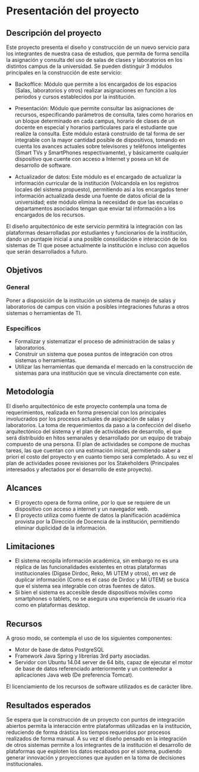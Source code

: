 # Presentación del proyecto

## Descripción del proyecto

Este proyecto presenta el diseño y construcción de un nuevo servicio para los integrantes de nuestra casa de estudios, que permita de forma sencilla la asignación y consulta del uso de salas de clases y  laboratorios en los distintos campus de la universidad.
Se pueden distinguir 3 módulos principales en la construcción de este servicio:

* Backoffice: Módulo que permite a los encargados de los espacios (Salas, laboratorios y otros) realizar asignaciones en función a los periodos y cursos establecidos por la institución.

* Presentación: Módulo que permite consultar las asignaciones de recursos, especificando parámetros de consulta, tales como horarios en un bloque determinado en cada campus, horario de clases de un docente en especial y horarios particulares para el estudiante que realize la consulta.
Este módulo estará construido de tal forma de ser integrable con la mayor cantidad posible de dispositivos, tomando en cuenta los avances actuales sobre televisores y teléfonos inteligentes (Smart TVs y SmartPhones respectivamente), y básicamente cualquier dispositivo que cuente con acceso a Internet y posea un kit de desarrollo de software.

* Actualizador de datos: Este módulo es el encargado de actualizar la información curricular de la institución (Volcandola en los registros locales del sistema propuesto), permitiendo así a los encargados tener información actualizada desde una fuente de datos oficial de la universidad;  este módulo elimina la necesidad de que las escuelas o departamentos asociados tengan que enviar tal información a los encargados de los recursos.

El diseño arquitectónico de este servicio permitirá la integración con las plataformas desarrolladas por estudiantes y funcionarios de la institución, dando un puntapie inicial a una posible consolidación e interacción de los sistemas de TI que posee actualmente la institución e incluso con aquellos que serán desarrollados a futuro.


## Objetivos

### General

Poner a disposición de la institución un sistema de manejo de salas y laboratorios de campus con visión a posibles integraciones futuras a otros sistemas o herramientas de TI.

### Específicos

* Formalizar y sistematizar el proceso de administración de salas y laboratorios.
* Construir un sistema que posea puntos de integración con otros sistemas o herramientas.
* Utilizar las herramientas que demanda el mercado en la construcción de sistemas para una institución que se vincula directamente con este.

## Metodología

El diseño arquitectónico de este proyecto contempla una toma de requerimientos, realizada en forma presencial con los principales involucrados por los procesos actuales de asignación de salas y laboratorios.
La toma de requerimientos da paso a la confección del diseño arquitectónico del sistema y el plan de actividades de desarrollo, el que será distribuido en hitos semanales y desarrollado por un equipo de trabajo compuesto de una persona.
El plan de actividades se compone de muchas tareas, las que cuentan con una estimación inicial, permitiendo saber a priori el costo del proyecto y en cuanto tiempo será completado. A su vez el plan de actividades posee revisiones por los Stakeholders (Principales interesados y afectados por el desarrollo de este proyecto).


## Alcances

* El proyecto opera de forma online, por lo que se requiere de un dispositivo con acceso a internet y un navegador web.
* El proyecto utiliza como fuente de datos la planificación académica provista por la Dirección de Docencia de la institución, permitiendo eliminar duplicidad de la información.


## Limitaciones

* El sistema recopila información académica, sin embargo no es una réplica de las funcionalidades existentes en otras plataformas institucionales (Dígase Dirdoc, Reko, Mi UTEM y otros), en vez de duplicar información (Como es el caso de Dirdoc y Mi UTEM) se busca que el sistema sea integrable con otras fuentes de datos.
* Si bien el sistema es accesible desde dispositivos móviles como smartphones o tablets, no se asegura una experiencia de usuario rica como en plataformas desktop.


## Recursos

A groso modo, se contempla el uso de los siguientes componentes:

* Motor de base de datos PostgreSQL
* Framework Java Spring y librerías 3rd party asociadas.
* Servidor con Ubuntu 14.04 server de 64 bits, capaz de ejecutar el motor de base de datos referenciado anteriormente y un contenedor a aplicaciones Java web (De preferencia Tomcat).

El licenciamiento de los recursos de software utilizados es de carácter libre.


## Resultados esperados

Se espera que la construcción de un proyecto con puntos de integración abiertos permita la interacción entre plataformas utilizadas en la institución, reduciendo de forma drástica los tiempos requeridos por procesos realizados de forma manual. A su vez el diseño pensado en la integración de otros sistemas permite a los integrantes de la institución el desarrollo de plataformas que exploten los datos recabados por el sistema, pudiendo generar innovación y proyecciones que ayuden en la toma de decisiones institucionales.
